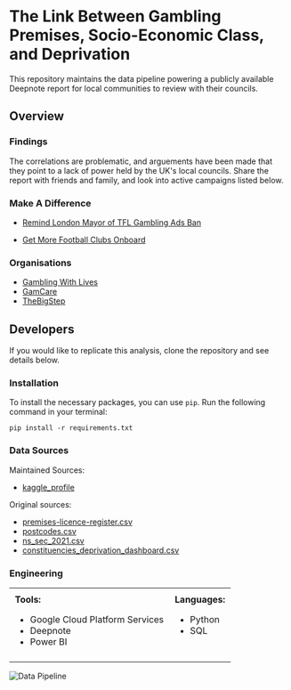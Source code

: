 # The Link Between Gambling Premises, Socio-Economic Class, and Deprivation
This repository maintains the data pipeline powering a publicly available Deepnote report for local communities to review with their councils.

## Overview 

### Findings
The correlations are problematic, and arguements have been made that they point to a lack of power held by the UK's local councils. Share the report with friends and family, and look into active campaigns listed below.

### Make A Difference
* [Remind London Mayor of TFL Gambling Ads Ban](https://you.38degrees.org.uk/petitions/stop-bombarding-us-with-gambling-ads-on-public-transport)
+ [Get More Football Clubs Onboard](https://www.change.org/p/end-gambling-advertising-and-sponsorship-in-football)

### Organisations
* [Gambling With Lives](https://www.gamblingwithlives.org/)
* [GamCare](https://www.gamcare.org.uk/)
* [TheBigStep](https://www.the-bigstep.com/)


## Developers
If you would like to replicate this analysis, clone the repository and see details below.

### Installation
To install the necessary packages, you can use `pip`. Run the following command in your terminal:

```pip install -r requirements.txt```

### Data Sources

Maintained Sources:
* [kaggle_profile](https://www.kaggle.com/nathanhg/datasets) 

Original sources:
  * [premises-licence-register.csv](https://www.gamblingcommission.gov.uk/public-register/premises/download)
  * [postcodes.csv](https://www.doogal.co.uk/ElectoralConstituencies)
  * [ns_sec_2021.csv](https://commonslibrary.parliament.uk/constituency-data-educational-qualifications-2021-census/)
  * [constituencies_deprivation_dashboard.csv](https://commonslibrary.parliament.uk/constituency-data-indices-of-deprivation/)

### Engineering

<table style="border-collapse: collapse; width: 100%;">
  <tr>
    <td style="padding: 10px; vertical-align: top;">
      <strong>Tools:</strong>
      <ul>
        <li>Google Cloud Platform Services</li>
        <li>Deepnote</li>
        <li>Power BI</li>
      </ul>
    </td>
    <td style="padding: 10px; vertical-align: top;">
      <strong>Languages:</strong>
      <ul>
        <li>Python</li>
        <li>SQL</li>
      </ul>
    </td>
  </tr>
</table>

![Data Pipeline](https://github.com/NathanHGayle/gambling_premises_uk/blob/master/diagrams/pipeline_diagram.png)